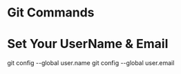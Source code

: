 # Git Commands

  # Set Your UserName & Email
  git config --global user.name
  git config --global user.email
